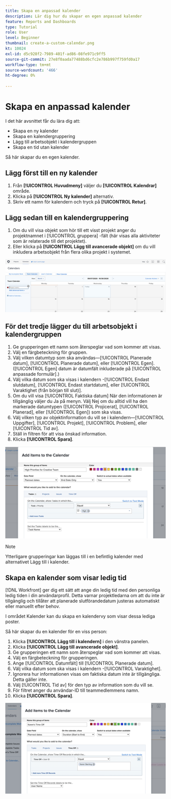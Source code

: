 ```yaml
---
title: Skapa en anpassad kalender
description: Lär dig hur du skapar en egen anpassad kalender
feature: Reports and Dashboards
type: Tutorial
role: User
level: Beginner
thumbnail: create-a-custom-calendar.png
kt: 10024
exl-id: d5c928f2-7989-401f-ad86-08fe971c9ff5
source-git-commit: 27e8f0aada77488bd6cfc2e786b997f759fd0a17
workflow-type: tm+mt
source-wordcount: '466'
ht-degree: 0%

---
```


# Skapa en anpassad kalender

I det här avsnittet får du lära dig att:

* Skapa en ny kalender
* Skapa en kalendergruppering
* Lägg till arbetsobjekt i kalendergruppen
* Skapa en tid utan kalender

Så här skapar du en egen kalender.

## Lägg först till en ny kalender

1. Från **[!UICONTROL Huvudmeny]** väljer du **[!UICONTROL Kalendrar]** område.
1. Klicka på **[!UICONTROL Ny kalender]** alternativ.
1. Skriv ett namn för kalendern och tryck på **[!UICONTROL Retur]**.

## Lägg sedan till en kalendergruppering

1. Om du vill visa objekt som hör till ett visst projekt anger du projektnamnet i [!UICONTROL gruppera] -fält (här visas alla aktiviteter som är relaterade till det projektet).
1. Eller klicka på **[!UICONTROL Lägg till avancerade objekt]** om du vill inkludera arbetsobjekt från flera olika projekt i systemet.

![En bild av skärmen för att lägga till en gruppering i en kalender](assets/calendar-2-1.png)

## För det tredje lägger du till arbetsobjekt i kalendergruppen

1. Ge grupperingen ett namn som återspeglar vad som kommer att visas.
1. Välj en färgbeteckning för gruppen.
1. Välj vilken datumtyp som ska användas—[!UICONTROL Planerade datum], [!UICONTROL Planerade datum], eller [!UICONTROL Egen]. ([!UICONTROL Egen] datum är datumfält inkluderade på [!UICONTROL anpassade formulär].)
1. Välj vilka datum som ska visas i kalendern -[!UICONTROL Endast slutdatum], [!UICONTROL Endast startdatum], eller [!UICONTROL Varaktighet (från början till slut)].
1. Om du vill visa [!UICONTROL Faktiska datum] När den informationen är tillgänglig väljer du Ja på menyn. Välj Nej om du alltid vill ha den markerade datumtypen ([!UICONTROL Projicerat], [!UICONTROL Planerad], eller [!UICONTROL Egen]) som ska visas.
1. Välj vilken typ av objektinformation du vill se i kalendern—[!UICONTROL Uppgifter], [!UICONTROL Projekt], [!UICONTROL Problem], eller [!UICONTROL Tid av].
1. Ställ in filtren för att visa önskad information.
1. Klicka **[!UICONTROL Spara]**.

![En bild av skärmen där du kan lägga till arbetsobjekt i en kalendergrupp](assets/calendar-2-2.png)

>[!NOTE]
>
>Ytterligare grupperingar kan läggas till i en befintlig kalender med alternativet Lägg till i kalender.

## Skapa en kalender som visar ledig tid

[!DNL Workfront] ger dig ett sätt att ange din ledig tid med den personliga ledig tiden i din användarprofil. Detta varnar projektledarna om att du inte är tillgänglig och tillåter att planerade slutförandedatum justeras automatiskt eller manuellt efter behov.

I området Kalender kan du skapa en kalendervy som visar dessa lediga poster.

Så här skapar du en kalender för en viss person:

1. Klicka **[!UICONTROL Lägg till i kalendern]** i den vänstra panelen.
1. Klicka **[!UICONTROL Lägg till avancerade objekt]**.
1. Ge grupperingen ett namn som återspeglar vad som kommer att visas.
1. Välj en färgbeteckning för grupperingen.
1. Ange [!UICONTROL Datumfält] till [!UICONTROL Planerade datum].
1. Välj vilka datum som ska visas i kalendern -[!UICONTROL Varaktighet].
1. Ignorera hur informationen visas om faktiska datum inte är tillgängliga. Detta gäller inte.
1. Välj [!UICONTROL Tid av] för den typ av information som du vill se.
1. För filtret anger du användar-ID till teammedlemmens namn.
1. Klicka **[!UICONTROL Spara]**.

![En bild av skärmen där du kan lägga till tid för poster i en kalendergrupp](assets/calendar-2-3.png)
